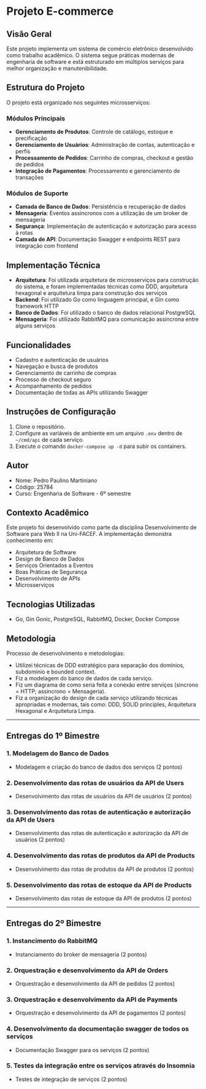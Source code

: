 # Projeto E-commerce

## Visão Geral
Este projeto implementa um sistema de comércio eletrônico desenvolvido como trabalho acadêmico. O sistema segue práticas modernas de engenharia de software e está estruturado em múltiplos serviços para melhor organização e manutenibilidade.

## Estrutura do Projeto
O projeto está organizado nos seguintes microsserviços:

### Módulos Principais
- **Gerenciamento de Produtos**: Controle de catálogo, estoque e precificação
- **Gerenciamento de Usuários**: Administração de contas, autenticação e perfis
- **Processamento de Pedidos**: Carrinho de compras, checkout e gestão de pedidos
- **Integração de Pagamentos**: Processamento e gerenciamento de transações

### Módulos de Suporte
- **Camada de Banco de Dados**: Persistência e recuperação de dados
- **Mensageria**: Eventos assincronos com a utilização de um broker de mensageria
- **Segurança**: Implementação de autenticação e autorização para acesso à rotas
- **Camada de API**: Documentação Swagger e endpoints REST para integração com frontend

## Implementação Técnica
- **Arquitetura**: Foi utilizada arquitetura de microsserviços para construção do sistema, e foram implementadas técnicas como DDD, arquitetura hexagonal e arquitetura limpa para construção dos serviços
- **Backend**: Foi utilizado Go como linguagem principal, e Gin como framework HTTP
- **Banco de Dados**: Foi utilizado o banco de dados relacional PostgreSQL
- **Mensageria**: Foi utilizado RabbitMQ para comunicação assincrona entre alguns serviços

## Funcionalidades
- Cadastro e autenticação de usuários
- Navegação e busca de produtos
- Gerenciamento de carrinho de compras
- Processo de checkout seguro
- Acompanhamento de pedidos
- Documentação de todas as APIs utilizando Swagger

## Instruções de Configuração
1. Clone o repositório.
3. Configure as variáveis de ambiente em um arquivo `.env` dentro de `~/cmd/api` de cada serviço.
4. Execute o comando `docker-compose up -d` para subir os containers.

## Autor
- Nome: Pedro Paulino Martiniano
- Código: 25784
- Curso: Engenharia de Software - 6º semestre

## Contexto Acadêmico
Este projeto foi desenvolvido como parte da disciplina Desenvolvimento de Software para Web II na Uni-FACEF.
A implementação demonstra conhecimento em:
- Arquitetura de Software
- Design de Banco de Dados
- Serviços Orientados a Eventos
- Boas Práticas de Segurança
- Desenvolvimento de APIs
- Microsserviços

## Tecnologias Utilizadas
- Go, Gin Gonic, PostgreSQL, RabbitMQ, Docker, Docker Compose

## Metodologia
Processo de desenvolvimento e metodologias:
- Utilizei técnicas de DDD estratégico para separação dos domínios, subdomínio e bounded context.
- Fiz a modelagem do banco de dados de cada serviço.
- Fiz um diagrama de como seria feita a conexão entre serviços (sincrono = HTTP; assíncrono = Mensageria).
- Fiz a organização do design de cada serviço utilizando técnicas apropriadas e modernas, tais como: DDD, SOLID principles, Arquitetura Hexagonal e Arquitetura Limpa.

---

## **Entregas do 1º Bimestre**    

### **1. Modelagem do Banco de Dados**  
- Modelagem e criação do banco de dados dos serviços (2 pontos)

### **2. Desenvolvimento das rotas de usuários da API de Users**  
- Desenvolvimento das rotas de usuários da API de usuários (2 pontos) 

### **3. Desenvolvimento das rotas de autenticação e autorização da API de Users**  
- Desenvolvimento das rotas de autenticação e autorização da API de usuários (2 pontos)

### **4. Desenvolvimento das rotas de produtos da API de Products**  
- Desenvolvimento das rotas de produtos da API de produtos (2 pontos)

### **5. Desenvolvimento das rotas de estoque da API de Products**  
- Desenvolvimento das rotas de estoque da API de produtos (2 pontos)

---

## **Entregas do 2º Bimestre**  

### **1. Instancimento do RabbitMQ**  
- Instanciamento do broker de mensageria (2 pontos) 

### **2. Orquestração e desenvolvimento da API de Orders**  
- Orquestração e desenvolvimento da API de pedidos (2 pontos)

### **3. Orquestração e desenvolvimento da API de Payments**  
- Orquestração e desenvolvimento da API de pagamentos (2 pontos)

### **4. Desenvolvimento da documentação swagger de todos os serviços**  
- Documentação Swagger para os serviços (2 pontos)

### **5. Testes da integração entre os serviços através do Insomnia**  
- Testes de integração de serviços (2 pontos)